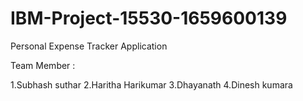 # IBM-Project-15530-1659600139
Personal Expense Tracker Application

Team Member :

1.Subhash suthar 
2.Haritha Harikumar
3.Dhayanath
4.Dinesh kumara 
